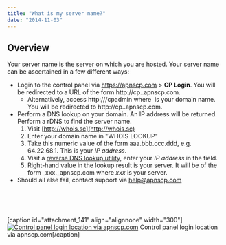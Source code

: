 ```yaml
---
title: "What is my server name?"
date: "2014-11-03"
---
```


## Overview

Your server name is the server on which you are hosted. Your server name can be ascertained in a few different ways:

- Login to the control panel via https://apnscp.com > **CP Login**. You will be redirected to a URL of the form http://cp._<server>_.apnscp.com.
    - Alternatively, access http://_<domain>_/cpadmin where _<domain>_ is your domain name. You will be redirected to http://cp._<server>_.apnscp.com.
- Perform a DNS lookup on your domain. An IP address will be returned. Perform a rDNS to find the server name.
    1. Visit [http://whois.sc](http://whois.sc)
    2. Enter your domain name in "WHOIS LOOKUP"
    3. Take this numeric value of the form aaa.bbb.ccc.ddd, e.g. 64.22.68.1. This is your _IP address_.
    4. Visit a [reverse DNS lookup utility](http://www.dnsqueries.com/en/reverse_lookup.php), enter your _IP address_ in the field.
    5. Right-hand value in the lookup result is your server. It will be of the form _xxx._apnscp.com where _xxx_ is your server.
- Should all else fail, contact support via [help@apnscp.com](mailto:help@apnscp.com)

 

 

\[caption id="attachment\_141" align="alignnone" width="300"\][![Control panel login location via apnscp.com](https://kb.apnscp.com/wp-content/uploads/2014/11/cp-login-location-300x48.png)](https://kb.apnscp.com/wp-content/uploads/2014/11/cp-login-location.png) Control panel login location via apnscp.com\[/caption\]
